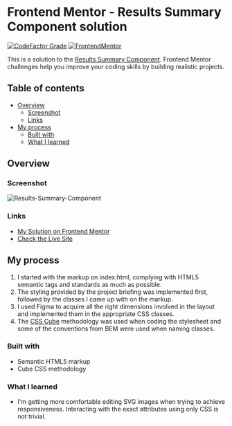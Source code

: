 # Frontend Mentor - Results Summary Component solution

[![CodeFactor Grade](https://img.shields.io/codefactor/grade/github/EONRaider/Results-Summary-Component?label=CodeFactor&logo=codefactor&style=flat-square)](https://www.codefactor.io/repository/github/eonraider/results-summary-component)
[![FrontendMentor](https://img.shields.io/badge/FrontendMentor-EONRaider-blue?style=flat-square)](https://www.frontendmentor.io/profile/EONRaider)

This is a solution to
the [Results Summary Component](https://www.frontendmentor.io/challenges/results-summary-component-CE_K6s0maV). Frontend
Mentor
challenges help you improve your coding skills by building realistic projects.

## Table of contents

- [Overview](#overview)
    - [Screenshot](#screenshot)
    - [Links](#links)
- [My process](#my-process)
    - [Built with](#built-with)
    - [What I learned](#what-i-learned)

## Overview

### Screenshot

![Results-Summary-Component](https://github.com/EONRaider/Results-Summary-Component/assets/15611424/941b5ab0-0afd-4a23-9a60-0304851c80fc)

### Links

- [My Solution on Frontend Mentor](https://www.frontendmentor.io/solutions/responsive-html5css3-huddle-landing-page-pqWjJQmBEy)
- [Check the Live Site](https://eonraider-results-summary-component.netlify.app/)

## My process

1. I started with the markup on index.html, complying with HTML5 semantic tags and standards as much as possible.
2. The styling provided by the project briefing was implemented first, followed by the classes I came up with on the
   markup.
3. I used Figma to acquire all the right dimensions involved in the layout and implemented them in the appropriate CSS
   classes.
4. The [CSS Cube](https://cube.fyi/) methodology was used when coding the stylesheet and some of the conventions from
   BEM were used when naming classes.

### Built with

- Semantic HTML5 markup
- Cube CSS methodology

### What I learned

- I'm getting more comfortable editing SVG images when trying to achieve responsiveness. Interacting with the exact
  attributes using only CSS is not trivial.
